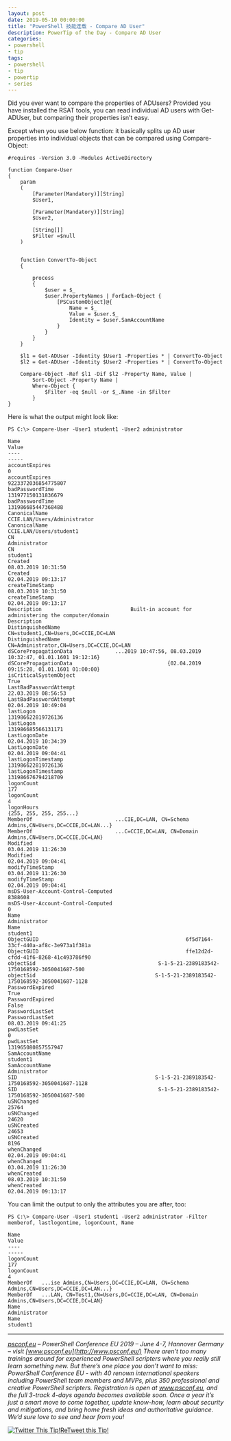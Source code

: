 ```yaml
---
layout: post
date: 2019-05-10 00:00:00
title: "PowerShell 技能连载 - Compare AD User"
description: PowerTip of the Day - Compare AD User
categories:
- powershell
- tip
tags:
- powershell
- tip
- powertip
- series
---
```

Did you ever want to compare the properties of ADUsers? Provided you have installed the RSAT tools, you can read individual AD users with Get-ADUser, but comparing their properties isn’t easy.

Except when you use below function: it basically splits up AD user properties into individual objects that can be compared using Compare-Object:

    #requires -Version 3.0 -Modules ActiveDirectory

    function Compare-User
    {
        param
        (
            [Parameter(Mandatory)][String]
            $User1,

            [Parameter(Mandatory)][String]
            $User2,

            [String[]]
            $Filter =$null
        )


        function ConvertTo-Object
        {

            process
            {
                $user = $_
                $user.PropertyNames | ForEach-Object {
                    [PSCustomObject]@{
                        Name = $_
                        Value = $user.$_
                        Identity = $user.SamAccountName
                    }
                }
            }
        }

        $l1 = Get-ADUser -Identity $User1 -Properties * | ConvertTo-Object
        $l2 = Get-ADUser -Identity $User2 -Properties * | ConvertTo-Object

        Compare-Object -Ref $l1 -Dif $l2 -Property Name, Value |
            Sort-Object -Property Name |
            Where-Object {
                $Filter -eq $null -or $_.Name -in $Filter
            }
    }


Here is what the output might look like:



    PS C:\> Compare-User -User1 student1 -User2 administrator

    Name                                                                                     Value
    ----                                                                                     -----
    accountExpires                                                                               0
    accountExpires                                                             9223372036854775807
    badPasswordTime                                                             131977150131836679
    badPasswordTime                                                             131986685447368488
    CanonicalName                                                     CCIE.LAN/Users/Administrator
    CanonicalName                                                          CCIE.LAN/Users/student1
    CN                                                                               Administrator
    CN                                                                                    student1
    Created                                                                    08.03.2019 10:31:50
    Created                                                                    02.04.2019 09:13:17
    createTimeStamp                                                            08.03.2019 10:31:50
    createTimeStamp                                                            02.04.2019 09:13:17
    Description                             Built-in account for administering the computer/domain
    Description
    DistinguishedName                                          CN=student1,CN=Users,DC=CCIE,DC=LAN
    DistinguishedName                                     CN=Administrator,CN=Users,DC=CCIE,DC=LAN
    dSCorePropagationData              ...2019 10:47:56, 08.03.2019 10:32:47, 01.01.1601 19:12:16}
    dSCorePropagationData                               {02.04.2019 09:15:28, 01.01.1601 01:00:00}
    isCriticalSystemObject                                                                    True
    LastBadPasswordAttempt                                                     22.03.2019 08:56:53
    LastBadPasswordAttempt                                                     02.04.2019 10:49:04
    lastLogon                                                                   131986622819726136
    lastLogon                                                                   131986685566131171
    LastLogonDate                                                              02.04.2019 10:34:39
    LastLogonDate                                                              02.04.2019 09:04:41
    lastLogonTimestamp                                                          131986622819726136
    lastLogonTimestamp                                                          131986676794218709
    logonCount                                                                                 177
    logonCount                                                                                   4
    logonHours                                                             {255, 255, 255, 255...}
    MemberOf                           ...CIE,DC=LAN, CN=Schema Admins,CN=Users,DC=CCIE,DC=LAN...}
    MemberOf                           ...C=CCIE,DC=LAN, CN=Domain Admins,CN=Users,DC=CCIE,DC=LAN}
    Modified                                                                   03.04.2019 11:26:30
    Modified                                                                   02.04.2019 09:04:41
    modifyTimeStamp                                                            03.04.2019 11:26:30
    modifyTimeStamp                                                            02.04.2019 09:04:41
    msDS-User-Account-Control-Computed                                                     8388608
    msDS-User-Account-Control-Computed                                                           0
    Name                                                                             Administrator
    Name                                                                                  student1
    ObjectGUID                                                6f5d7164-33cf-440a-af8c-3e973a1f381a
    ObjectGUID                                                ffe12d2d-cfdd-41f6-8268-41c493786f90
    objectSid                                        S-1-5-21-2389183542-1750168592-3050041687-500
    objectSid                                       S-1-5-21-2389183542-1750168592-3050041687-1128
    PasswordExpired                                                                           True
    PasswordExpired                                                                          False
    PasswordLastSet
    PasswordLastSet                                                            08.03.2019 09:41:25
    pwdLastSet                                                                                   0
    pwdLastSet                                                                  131965080857557947
    SamAccountName                                                                        student1
    SamAccountName                                                                   Administrator
    SID                                             S-1-5-21-2389183542-1750168592-3050041687-1128
    SID                                              S-1-5-21-2389183542-1750168592-3050041687-500
    uSNChanged                                                                               25764
    uSNChanged                                                                               24620
    uSNCreated                                                                               24653
    uSNCreated                                                                                8196
    whenChanged                                                                02.04.2019 09:04:41
    whenChanged                                                                03.04.2019 11:26:30
    whenCreated                                                                08.03.2019 10:31:50
    whenCreated                                                                02.04.2019 09:13:17


You can limit the output to only the attributes you are after, too:


    PS C:\> Compare-User -User1 student1 -User2 administrator -Filter memberof, lastlogontime, logonCount, Name

    Name                                                                                     Value
    ----                                                                                     -----
    logonCount                                                                                 177
    logonCount                                                                                   4
    MemberOf   ...ise Admins,CN=Users,DC=CCIE,DC=LAN, CN=Schema Admins,CN=Users,DC=CCIE,DC=LAN...}
    MemberOf   ...LAN, CN=Test1,CN=Users,DC=CCIE,DC=LAN, CN=Domain Admins,CN=Users,DC=CCIE,DC=LAN}
    Name                                                                             Administrator
    Name                                                                                  student1


- - -

_[psconf.eu](http://www.psconf.eu/) – PowerShell Conference EU 2019 – June 4-7, Hannover Germany – visit [www.psconf.eu](http://www.psconf.eu/) There aren’t too many trainings around for experienced PowerShell scripters where you really still learn something new. But there’s one place you don’t want to miss: PowerShell Conference EU - with 40 renown international speakers including PowerShell team members and MVPs, plus 350 professional and creative PowerShell scripters. Registration is open at www.psconf.eu, and the full 3-track 4-days agenda becomes available soon. Once a year it’s just a smart move to come together, update know-how, learn about security and mitigations, and bring home fresh ideas and authoritative guidance. We’d sure love to see and hear from you!_

[![Twitter This Tip!](/img/2019-05-10-compare-ad-user-001.gif)](http://twitter.com/home/?status=RT+%40PowerTip+%20Compare%20AD%20User%20with%20%23PowerShell+http://bit.ly/2V0UjlS)[ReTweet this Tip!](http://twitter.com/home/?status=RT+%40%20Compare%20AD%20User%20with%20%23PowerShell+http://bit.ly/2V0UjlS)

<!--本文国际来源：[Compare AD User](https://community.idera.com/database-tools/powershell/powertips/b/tips/posts/compare-ad-user)-->
